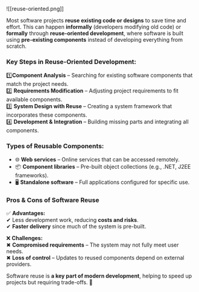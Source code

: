 ![[reuse-oriented.png]]

Most software projects **reuse existing code or designs** to save time and effort. This can happen **informally** (developers modifying old code) or **formally** through **reuse-oriented development**, where software is built using **pre-existing components** instead of developing everything from scratch.

### **Key Steps in Reuse-Oriented Development:**

1️⃣**Component Analysis** – Searching for existing software components that match the project needs.  
2️⃣ **Requirements Modification** – Adjusting project requirements to fit available components.  
3️⃣ **System Design with Reuse** – Creating a system framework that incorporates these components.  
4️⃣ **Development & Integration** – Building missing parts and integrating all components.

### **Types of Reusable Components:**

- 🌐 **Web services** – Online services that can be accessed remotely.
- 📦 **Component libraries** – Pre-built object collections (e.g., .NET, J2EE frameworks).
- 🖥 **Standalone software** – Full applications configured for specific use.

### **Pros & Cons of Software Reuse**

✅ **Advantages:**  
✔ Less development work, reducing **costs and risks**.  
✔ **Faster delivery** since much of the system is pre-built.

❌ **Challenges:**  
✖ **Compromised requirements** – The system may not fully meet user needs.  
✖ **Loss of control** – Updates to reused components depend on external providers.

Software reuse is **a key part of modern development**, helping to speed up projects but requiring trade-offs. 🚀